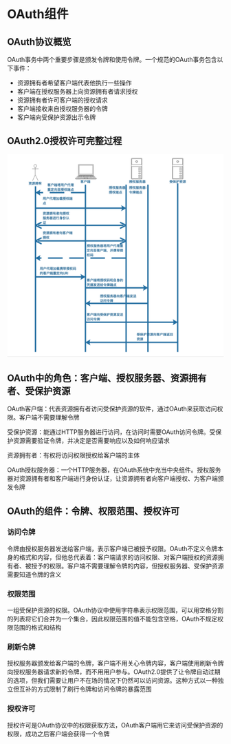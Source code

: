 # OAuth组件

## OAuth协议概览
OAuth事务中两个重要步骤是颁发令牌和使用令牌。一个规范的OAuth事务包含以下事件：
- 资源拥有者希望客户端代表他执行一些操作
- 客户端在授权服务器上向资源拥有者请求授权
- 资源拥有者许可客户端的授权请求
- 客户端接收来自授权服务器的令牌
- 客户端向受保护资源出示令牌

## OAuth2.0授权许可完整过程
![授权码许可过程图](./img/授权码许可详细过程.png)

## OAuth中的角色：客户端、授权服务器、资源拥有者、受保护资源
OAuth客户端：代表资源拥有者访问受保护资源的软件，通过OAuth来获取访问权限。客户端不需要理解令牌

受保护资源：能通过HTTP服务器进行访问，在访问时需要OAuth访问令牌。受保护资源需要验证令牌，并决定是否需要响应以及如何响应请求

资源拥有者：有权将访问权限授权给客户端的主体

OAuth授权服务器：一个HTTP服务器，在OAuth系统中充当中央组件。授权服务器对资源拥有者和客户端进行身份认证，让资源拥有者向客户端授权、为客户端颁发令牌

## OAuth的组件：令牌、权限范围、授权许可

### 访问令牌
令牌由授权服务器发送给客户端，表示客户端已被授予权限。OAuth不定义令牌本身的格式和内容，但他总代表着：客户端请求的访问权限、对客户端授权的资源拥有者、被授予的权限。客户端不需要理解令牌的内容，但授权服务器、受保护资源需要知道令牌的含义

### 权限范围
一组受保护资源的权限。OAuth协议中使用字符串表示权限范围，可以用空格分割的列表将它们合并为一个集合，因此权限范围的值不能包含空格，OAuth不规定权限范围的格式和结构

### 刷新令牌
授权服务器颁发给客户端的令牌，客户端不用关心令牌内容，客户端使用刷新令牌向授权服务器请求新的令牌，而不用用户参与。OAuth2.0提供了让令牌自动过期的选项，但我们需要让用户不在场的情况下仍然可以访问资源。这种方式以一种独立但互补的方式限制了刷行令牌和访问令牌的暴露范围

### 授权许可
授权许可是OAuth协议中的权限获取方法，OAuth客户端用它来访问受保护资源的权限，成功之后客户端会获得一个令牌
